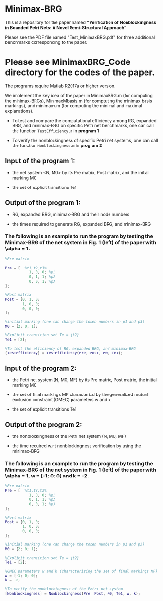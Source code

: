 # Minimax-BRG

This is a repository for the paper named **"Verification of Nonblockingness in Bounded Petri Nets: A Novel Semi-Structural Approach"**.

Please see the PDF file named "Test_MinimaxBRG.pdf" for three additional benchmarks corresponding to the paper.

# Please see MinimaxBRG_Code directory for the codes of the paper.

The programs require Matlab R2017a or higher version.

We implement the key idea of the paper in MinimaxBRG.m (for computing the minimax-BRGs), MinimaxMbasis.m (for comptuting the minimax basis markings), and minimaxy.m (for computing the minimal and maximal explanations).

* To test and compare the computational efficiency among RG, expanded BRG, and minimax-BRG on specific Petri net benchmarks, one can call the function ``TestEfficiency.m`` in **program 1**

* To verify the nonblockingness of specific Petri net systems, one can call the function ``Nonblockingness.m`` in **program 2**

## Input of the program 1:

* the net system <N, M0> by its Pre matrix, Post matrix, and the initial marking M0

* the set of explicit transitions Te1

## Output of the program 1:

* RG, expanded BRG, minimax-BRG and their node numbers

* the times required to generate RG, expanded BRG, and minimax-BRG

### The following is an example to run the program by testing the Minimax-BRG of the net system in Fig. 1 (left) of the paper with \alpha = 1.

```MATLAB
%Pre matrix
         
Pre = [  %t1,t2,t3%
           1, 0, 0; %p1
           0, 1, 1; %p2
           0, 0, 1; %p3
];

%Post matrix
Post = [0, 1, 0;
        1, 0, 0;
        0, 0, 0;
];

%initial marking (one can change the token numbers in p1 and p3)
M0 = [2; 0; 1];

%Explicit transition set Te = {t2}
Te1 = [2];

%To test the efficiency of RG, expanded BRG, and minimax-BRG
[TestEfficiency] = TestEfficiency(Pre, Post, M0, Te1);
```

## Input of the program 2:

* the Petri net system (N, M0, MF) by its Pre matrix, Post matrix, the initial marking M0

* the set of final markings MF characterizd by the generalized mutual exclusion constraint (GMEC) parameters w and k

* the set of explicit transitions Te1

## Output of the program 2:

* the nonblockingness of the Petri net system (N, M0, MF)

* the time required w.r.t nonblockingness verification by using the minimax-BRG

### The following is an example to run the program by testing the Minimax-BRG of the net system in Fig. 1 (left) of the paper with \alpha = 1, w = [-1; 0; 0] and k = -2.

```MATLAB
%Pre matrix
Pre = [  %t1,t2,t3%
           1, 0, 0; %p1
           0, 1, 1; %p2
           0, 0, 1; %p3
];

%Post matrix
Post = [0, 1, 0;
        1, 0, 0;
        0, 0, 0;
];

%initial marking (one can change the token numbers in p1 and p3)
M0 = [2; 0; 1];

%Explicit transition set Te = {t2}
Te1 = [2];

%GMEC parameters w and k (characterizing the set of final markings MF)
w = [-1; 0; 0];
k = -2;

%To verify the nonblockingness of the Petri net system
[Nonblockingness] = Nonblockingness(Pre, Post, M0, Te1, w, k);
```



